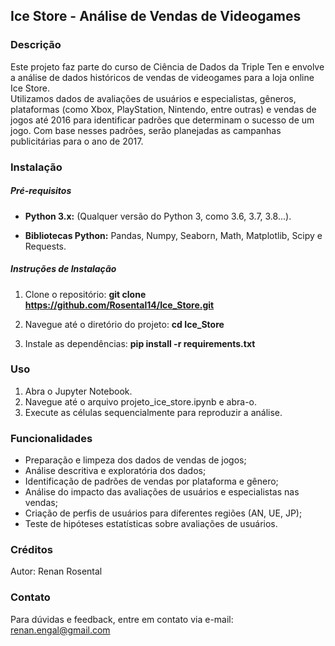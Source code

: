 ## Ice Store - Análise de Vendas de Videogames  

### Descrição  
Este projeto faz parte do curso de Ciência de Dados da Triple Ten e envolve a análise de dados históricos de vendas de videogames para a loja online Ice Store.  
Utilizamos dados de avaliações de usuários e especialistas, gêneros, plataformas (como Xbox, PlayStation, Nintendo, entre outras) e vendas de jogos até 2016 para identificar padrões que determinam o sucesso de um jogo. Com base nesses padrões, serão planejadas as campanhas publicitárias para o ano de 2017.

### Instalação
##### Pré-requisitos
* **Python 3.x:** (Qualquer versão do Python 3, como 3.6, 3.7, 3.8...).  

* **Bibliotecas Python:**  Pandas, Numpy, Seaborn, Math, Matplotlib, Scipy e Requests.  

##### Instruções de Instalação

1.	Clone o repositório: **git clone https://github.com/Rosental14/Ice_Store.git**
  
2.	Navegue até o diretório do projeto:  **cd Ice_Store**  

3.	Instale as dependências: **pip install -r requirements.txt**

### Uso
1.	Abra o Jupyter Notebook.  
2.	Navegue até o arquivo projeto_ice_store.ipynb e abra-o.  
3.	Execute as células sequencialmente para reproduzir a análise.  

### Funcionalidades  
* Preparação e limpeza dos dados de vendas de jogos;  
* Análise descritiva e exploratória dos dados;  
* Identificação de padrões de vendas por plataforma e gênero;  
* Análise do impacto das avaliações de usuários e especialistas nas vendas;  
* Criação de perfis de usuários para diferentes regiões (AN, UE, JP);  
* Teste de hipóteses estatísticas sobre avaliações de usuários.  

### Créditos  
Autor: Renan Rosental 

### Contato  
Para dúvidas e feedback, entre em contato via e-mail: renan.engal@gmail.com
